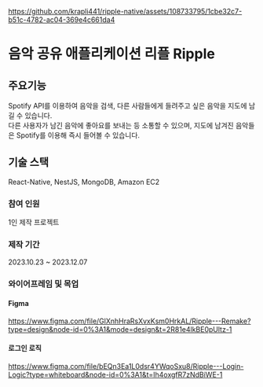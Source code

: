 https://github.com/krapli441/ripple-native/assets/108733795/1cbe32c7-b51c-4782-ac04-369e4c661da4
# 음악 공유 애플리케이션 리플 Ripple  

## 주요기능  
Spotify API를 이용하여 음악을 검색, 다른 사람들에게 들려주고 싶은 음악을 지도에 남길 수 있습니다.  
다른 사용자가 남긴 음악에 좋아요를 보내는 등 소통할 수 있으며, 지도에 남겨진 음악들은 Spotify를 이용해 즉시 들어볼 수 있습니다.  

## 기술 스택  
React-Native, NestJS, MongoDB, Amazon EC2  

### 참여 인원  
1인 제작 프로젝트  

### 제작 기간  
2023.10.23 ~ 2023.12.07  

### 와이어프레임 및 목업
#### Figma  
https://www.figma.com/file/GlXnhHraRsXvxKsm0HrkAL/Ripple---Remake?type=design&node-id=0%3A1&mode=design&t=2R81e4lkBE0pUltz-1

#### 로그인 로직  
https://www.figma.com/file/bEQn3Ea1L0dsr4YWqoSxu8/Ripple---Login-Logic?type=whiteboard&node-id=0%3A1&t=Ih4oxgfR7zNdBiWE-1  
